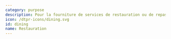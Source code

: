 ```yaml
---
category: purpose
description: Pour la fourniture de services de restauration ou de repas. 
icon: /dtpr-icons/dining.svg
id: dining
name: Restauration
---
```

